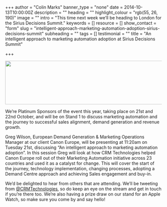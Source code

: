 +++
author = "Colin Marks"
banner_type = "none"
date = 2014-10-13T10:00:00Z
description = ""
heading = ""
highlight_colour = "rgb(55, 26, 190)"
image = ""
intro = "This time next week we’ll be heading to London for the Sirius Decisions Summit."
keywords = []
resource = []
show_contact = "form"
slug = "intelligent-approach-marketing-automation-adoption-sirius-decisions-summit"
subheading = ""
tags = []
testimonial = ""
title = "An intelligent approach to marketing automation adoption at Sirius Decisions Summit"

+++
<p><img style="display: block; margin-left: auto; margin-right: auto;" src="https://crmtdigital.com/sites/default/files/SiriusDecisions%202014%20Summit%20Europe%20%20%20Fees.png" alt="" width="923" height="140"></p>

We’re Platinum Sponsors of the event this year, taking place on 21st and 22nd October, and will be on Stand 1 to discuss marketing automation and the journey to successful sales alignment, demand generation and revenue growth.

Greg Wilson, European Demand Generation & Marketing Operations Manager at our client Canon Europe, will be presenting at 11:20am on Tuesday 21st, discussing “An intelligent approach to marketing automation adoption”. In this session Greg will look at how CRM Technologies helped Canon Europe roll out of their Marketing Automation initiative across 23 countries and used it as a catalyst for change. This will cover the start of the journey, technology implementation, changing processes, adopting a Demand Centre approach and achieving Sales engagement and buy-in.

We’d be delighted to hear from others that are attending. We’ll be tweeting from [@CRMTechnologies](http://www.twitter.com/CRMTechnologies), so do keep an eye on the stream and get in touch if you’re there too. We’re also having a prize draw on our stand for an Apple Watch, so make sure you come by and say hello!